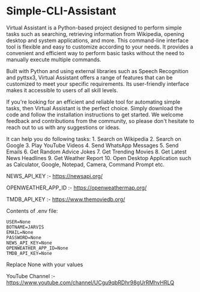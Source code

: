 # Simple-CLI-Assistant

Virtual Assistant is a Python-based project designed to perform simple tasks such as searching, retrieving information from Wikipedia, opening desktop and system applications, and more. This command-line interface tool is flexible and easy to customize according to your needs. It provides a convenient and efficient way to perform basic tasks without the need to manually execute multiple commands.

Built with Python and using external libraries such as Speech Recognition and pyttsx3, Virtual Assistant offers a range of features that can be customized to meet your specific requirements. Its user-friendly interface makes it accessible to users of all skill levels.

If you're looking for an efficient and reliable tool for automating simple tasks, then Virtual Assistant is the perfect choice. Simply download the code and follow the installation instructions to get started. We welcome feedback and contributions from the community, so please don't hesitate to reach out to us with any suggestions or ideas.


It can help you do following tasks:
	1. Search on Wikipedia
	2. Search on Google
	3. Play YouTube Videos
	4. Send WhatsApp Messages
	5. Send Emails
	6. Get Random Advice Jokes
	7. Get Trending Movies
	8. Get Latest News Headlines
	9. Get Weather Report
	10. Open Desktop Application such as Calculator, Google, Notepad, Camera, Command Prompt etc.

NEWS_API_KEY :- https://newsapi.org/

OPENWEATHER_APP_ID :- https://openweathermap.org/

TMDB_API_KEY :- https://www.themoviedb.org/

Contents of .env file:

	USER=None
	BOTNAME=JARVIS
	EMAIL=None
	PASSWORD=None
	NEWS_API_KEY=None
	OPENWEATHER_APP_ID=None
	TMDB_API_KEY=None

Replace         None with your values


YouTube Channel :- https://www.youtube.com/channel/UCgu9qbRDhr98gUrRMhvHRLQ

